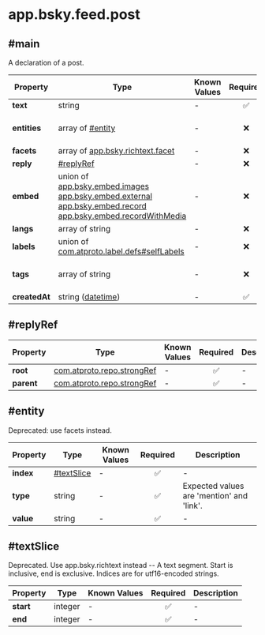 # app.bsky.feed.post

## #main

A declaration of a post.

| Property | Type | Known Values | Required | Description |
| --- | --- | --- | :---: | --- |
| **text** | string | - | ✅ | - |
| **entities** | array of [#entity](#entity) | - | ❌ | Deprecated: replaced by app.bsky.richtext.facet. |
| **facets** | array of [app.bsky.richtext.facet](../../../../lexicons/app/bsky/richtext/facet.md#app.bsky.richtext.facet) | - | ❌ | - |
| **reply** | [#replyRef](#replyref) | - | ❌ | - |
| **embed** | union of <br>[app.bsky.embed.images](../../../../lexicons/app/bsky/embed/images.md#app.bsky.embed.images)<br>[app.bsky.embed.external](../../../../lexicons/app/bsky/embed/external.md#app.bsky.embed.external)<br>[app.bsky.embed.record](../../../../lexicons/app/bsky/embed/record.md#app.bsky.embed.record)<br>[app.bsky.embed.recordWithMedia](../../../../lexicons/app/bsky/embed/recordWithMedia.md#app.bsky.embed.recordwithmedia) | - | ❌ | - |
| **langs** | array of string | - | ❌ | - |
| **labels** | union of <br>[com.atproto.label.defs#selfLabels](../../../../lexicons/com/atproto/label/defs.md#selflabels) | - | ❌ | - |
| **tags** | array of string | - | ❌ | Additional non-inline tags describing this post. |
| **createdAt** | string ([datetime](https://atproto.com/specs/lexicon#datetime)) | - | ✅ | - |

## #replyRef

| Property | Type | Known Values | Required | Description |
| --- | --- | --- | :---: | --- |
| **root** | [com.atproto.repo.strongRef](../../../../lexicons/com/atproto/repo/strongRef.md#com.atproto.repo.strongref) | - | ✅ | - |
| **parent** | [com.atproto.repo.strongRef](../../../../lexicons/com/atproto/repo/strongRef.md#com.atproto.repo.strongref) | - | ✅ | - |

## #entity

Deprecated: use facets instead.

| Property | Type | Known Values | Required | Description |
| --- | --- | --- | :---: | --- |
| **index** | [#textSlice](#textslice) | - | ✅ | - |
| **type** | string | - | ✅ | Expected values are 'mention' and 'link'. |
| **value** | string | - | ✅ | - |

## #textSlice

Deprecated. Use app.bsky.richtext instead -- A text segment. Start is inclusive, end is exclusive. Indices are for utf16-encoded strings.

| Property | Type | Known Values | Required | Description |
| --- | --- | --- | :---: | --- |
| **start** | integer | - | ✅ | - |
| **end** | integer | - | ✅ | - |

